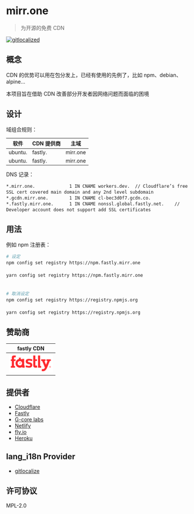 # mirr.one

> 为开源的免费 CDN

[![gitlocalized ](https://gitlocalize.com/repo/7163/whole_project/badge.svg)](https://gitlocalize.com/repo/7163/whole_project?utm_source=badge)

## 概念

CDN 的优势可以用在包分发上，已经有使用的先例了，比如 npm、debian、alpine...

本项目旨在借助 CDN 改善部分开发者因网络问题而面临的困境

## 设计

域组合规则：

| 软件    | CDN 提供商 | 主域     |
| ------- | ---------- | -------- |
| ubuntu. | fastly.    | mirr.one |
| ubuntu. | fastly.    | mirr.one |

DNS 记录：

```dns
*.mirr.one.             1 IN CNAME workers.dev.  // Cloudflare’s free SSL cert covered main domain and any 2nd level subdomain
*.gcdn.mirr.one.        1 IN CNAME cl-bec3d0f7.gcdn.co.
*.fastly.mirr.one.      1 IN CNAME nonssl.global.fastly.net.    // Developer account does not support add SSL certificates
```

## 用法

例如 npm 注册表：

```sh
# 设定
npm config set registry https://npm.fastly.mirr.one

yarn config set registry https://npm.fastly.mirr.one


# 取消设定
npm config set registry https://registry.npmjs.org

yarn config set registry https://registry.npmjs.org
```

## 赞助商

| fastly CDN                                                                          |
| ----------------------------------------------------------------------------------- |
| <a href="https://www.fastly.com/"><img src="/_images/fastly.svg" width="120px"></a> |

## 提供者

- [Cloudflare](https://www.cloudflare.com/)
- [Fastly](https://www.fastly.com/)
- [G-core labs](https://gcorelabs.com/)
- [Netlify](https://www.netlify.com/)
- [fly.io](https://fly.io/)
- [Heroku](https://www.heroku.com/)

## lang_i18n Provider

- [gitlocalize](https://gitlocalize.com/)

## 许可协议

MPL-2.0
